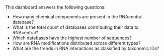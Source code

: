 This dashboard answers the following questions:

- How many chemical components are present in the RNAcentral database?
- What is the total count of databases contributing their data to RNAcentral?
- Which databases have the highest number of sequences?
- How are RNA modifications distributed across different types?
- What are the trends in RNA interactions as classified by taxonomic IDs?